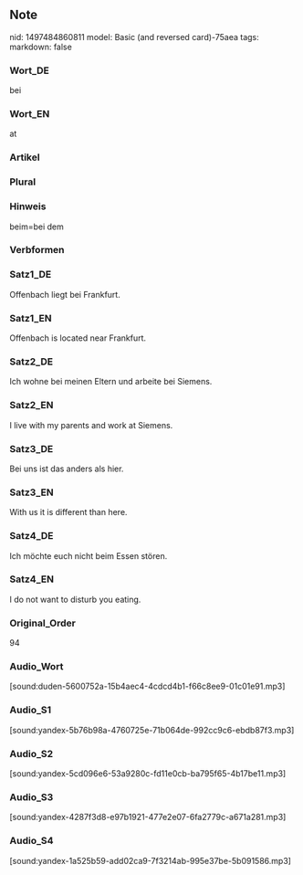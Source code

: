 ## Note
nid: 1497484860811
model: Basic (and reversed card)-75aea
tags: 
markdown: false

### Wort_DE
bei

### Wort_EN
at

### Artikel


### Plural


### Hinweis
beim=bei dem

### Verbformen


### Satz1_DE
Offenbach liegt bei Frankfurt.

### Satz1_EN
Offenbach is located near Frankfurt.

### Satz2_DE
Ich wohne bei meinen Eltern und arbeite bei Siemens.

### Satz2_EN
I live with my parents and work at Siemens.

### Satz3_DE
Bei uns ist das anders als hier.

### Satz3_EN
With us it is different than here.

### Satz4_DE
Ich möchte euch nicht beim Essen stören.

### Satz4_EN
I do not want to disturb you eating.

### Original_Order
94

### Audio_Wort
[sound:duden-5600752a-15b4aec4-4cdcd4b1-f66c8ee9-01c01e91.mp3]

### Audio_S1
[sound:yandex-5b76b98a-4760725e-71b064de-992cc9c6-ebdb87f3.mp3]

### Audio_S2
[sound:yandex-5cd096e6-53a9280c-fd11e0cb-ba795f65-4b17be11.mp3]

### Audio_S3
[sound:yandex-4287f3d8-e97b1921-477e2e07-6fa2779c-a671a281.mp3]

### Audio_S4
[sound:yandex-1a525b59-add02ca9-7f3214ab-995e37be-5b091586.mp3]
